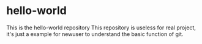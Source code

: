 # hello-world
This is the hello-world repository 
This repository is useless for real project, it's just a example for newuser to understand the basic function of git.
